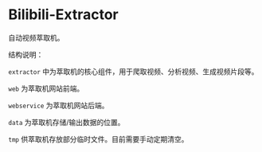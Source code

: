 # Bilibili-Extractor

自动视频萃取机。

结构说明：

`extractor` 中为萃取机的核心组件，用于爬取视频、分析视频、生成视频片段等。

`web` 为萃取机网站前端。

`webservice` 为萃取机网站后端。

`data` 为萃取机存储/输出数据的位置。

`tmp` 供萃取机存放部分临时文件。目前需要手动定期清空。